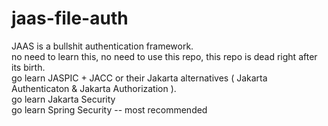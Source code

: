 # jaas-file-auth  

JAAS is a bullshit authentication framework.  
no need to learn this, no need to use this repo, this repo is dead right after its birth.  
go learn JASPIC + JACC or their Jakarta alternatives ( Jakarta Authenticaton & Jakarta Authorization ).  
go learn Jakarta Security  
go learn Spring Security -- most recommended
